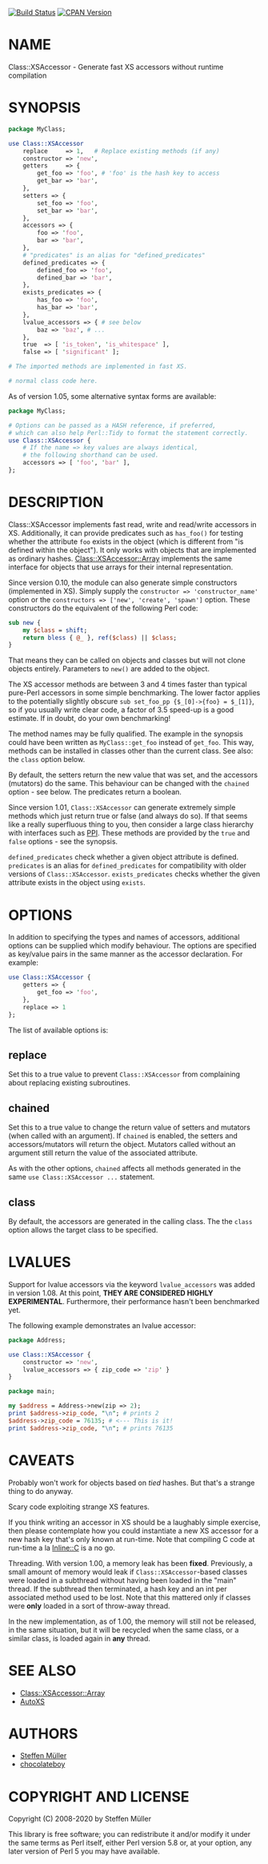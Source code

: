 [![Build Status](https://github.com/tsee/Class-XSAccessor/workflows/testsuite/badge.svg)](https://github.com/tsee/Class-XSAccessor/actions?query=workflow%3Atestsuite)
[![CPAN Version](https://badge.fury.io/pl/Class-XSAccessor.svg)](https://badge.fury.io/pl/Class-XSAccessor)

# NAME

Class::XSAccessor - Generate fast XS accessors without runtime compilation

# SYNOPSIS

```perl
package MyClass;

use Class::XSAccessor
    replace     => 1,   # Replace existing methods (if any)
    constructor => 'new',
    getters     => {
        get_foo => 'foo', # 'foo' is the hash key to access
        get_bar => 'bar',
    },
    setters => {
        set_foo => 'foo',
        set_bar => 'bar',
    },
    accessors => {
        foo => 'foo',
        bar => 'bar',
    },
    # "predicates" is an alias for "defined_predicates"
    defined_predicates => {
        defined_foo => 'foo',
        defined_bar => 'bar',
    },
    exists_predicates => {
        has_foo => 'foo',
        has_bar => 'bar',
    },
    lvalue_accessors => { # see below
        baz => 'baz', # ...
    },
    true  => [ 'is_token', 'is_whitespace' ],
    false => [ 'significant' ];

# The imported methods are implemented in fast XS.

# normal class code here.
```

As of version 1.05, some alternative syntax forms are available:

```perl
package MyClass;

# Options can be passed as a HASH reference, if preferred,
# which can also help Perl::Tidy to format the statement correctly.
use Class::XSAccessor {
    # If the name => key values are always identical,
    # the following shorthand can be used.
    accessors => [ 'foo', 'bar' ],
};
```

# DESCRIPTION

Class::XSAccessor implements fast read, write and read/write accessors in XS.
Additionally, it can provide predicates such as `has_foo()` for testing
whether the attribute `foo` exists in the object (which is different from
"is defined within the object").
It only works with objects that are implemented as ordinary hashes.
[Class::XSAccessor::Array](https://metacpan.org/pod/Class::XSAccessor::Array) implements the same interface for objects
that use arrays for their internal representation.

Since version 0.10, the module can also generate simple constructors
(implemented in XS). Simply supply the
`constructor => 'constructor_name'` option or the
`constructors => ['new', 'create', 'spawn']` option.
These constructors do the equivalent of the following Perl code:

```perl
sub new {
    my $class = shift;
    return bless { @_ }, ref($class) || $class;
}
```

That means they can be called on objects and classes but will not
clone objects entirely. Parameters to `new()` are added to the
object.

The XS accessor methods are between 3 and 4 times faster than typical
pure-Perl accessors in some simple benchmarking.
The lower factor applies to the potentially slightly obscure
`sub set_foo_pp {$_[0]->{foo} = $_[1]}`, so if you usually
write clear code, a factor of 3.5 speed-up is a good estimate.
If in doubt, do your own benchmarking!

The method names may be fully qualified. The example in the synopsis could
have been written as `MyClass::get_foo` instead
of `get_foo`. This way, methods can be installed in classes other
than the current class. See also: the `class` option below.

By default, the setters return the new value that was set,
and the accessors (mutators) do the same. This behaviour can be changed
with the `chained` option - see below. The predicates return a boolean.

Since version 1.01, `Class::XSAccessor` can generate extremely simple methods which
just return true or false (and always do so). If that seems like a
really superfluous thing to you, then consider a large class hierarchy
with interfaces such as [PPI](https://metacpan.org/pod/PPI). These methods are provided by the `true`
and `false` options - see the synopsis.

`defined_predicates` check whether a given object attribute is defined.
`predicates` is an alias for `defined_predicates` for compatibility with
older versions of `Class::XSAccessor`. `exists_predicates` checks
whether the given attribute exists in the object using `exists`.

# OPTIONS

In addition to specifying the types and names of accessors, additional options
can be supplied which modify behaviour. The options are specified as key/value pairs
in the same manner as the accessor declaration. For example:

```perl
use Class::XSAccessor {
    getters => {
        get_foo => 'foo',
    },
    replace => 1
};
```

The list of available options is:

## replace

Set this to a true value to prevent `Class::XSAccessor` from
complaining about replacing existing subroutines.

## chained

Set this to a true value to change the return value of setters
and mutators (when called with an argument).
If `chained` is enabled, the setters and accessors/mutators will
return the object. Mutators called without an argument still
return the value of the associated attribute.

As with the other options, `chained` affects all methods generated
in the same `use Class::XSAccessor ...` statement.

## class

By default, the accessors are generated in the calling class. The
the `class` option allows the target class to be specified.

# LVALUES

Support for lvalue accessors via the keyword `lvalue_accessors`
was added in version 1.08. At this point, **THEY ARE CONSIDERED HIGHLY
EXPERIMENTAL**. Furthermore, their performance hasn't been benchmarked
yet.

The following example demonstrates an lvalue accessor:

```perl
package Address;

use Class::XSAccessor {
    constructor => 'new',
    lvalue_accessors => { zip_code => 'zip' }
}

package main;

my $address = Address->new(zip => 2);
print $address->zip_code, "\n"; # prints 2
$address->zip_code = 76135; # <--- This is it!
print $address->zip_code, "\n"; # prints 76135
```

# CAVEATS

Probably won't work for objects based on _tied_ hashes. But that's a strange thing to do anyway.

Scary code exploiting strange XS features.

If you think writing an accessor in XS should be a laughably simple exercise, then
please contemplate how you could instantiate a new XS accessor for a new hash key
that's only known at run-time. Note that compiling C code at run-time a la [Inline::C](https://metacpan.org/pod/Inline::C)
is a no go.

Threading. With version 1.00, a memory leak has been **fixed**. Previously, a small amount of
memory would leak if `Class::XSAccessor`-based classes were loaded in a subthread without having
been loaded in the "main" thread. If the subthread then terminated, a hash key and an int per
associated method used to be lost. Note that this mattered only if classes were **only** loaded
in a sort of throw-away thread.

In the new implementation, as of 1.00, the memory will still not be released, in the same situation,
but it will be recycled when the same class, or a similar class, is loaded again in **any** thread.

# SEE ALSO

- [Class::XSAccessor::Array](https://metacpan.org/pod/Class::XSAccessor::Array)
- [AutoXS](https://metacpan.org/pod/AutoXS)

# AUTHORS

- [Steffen Müller](mailto:smueller@cpan.org)
- [chocolateboy](mailto:chocolate@cpan.org)

# COPYRIGHT AND LICENSE

Copyright (C) 2008-2020 by Steffen Müller

This library is free software; you can redistribute it and/or modify
it under the same terms as Perl itself, either Perl version 5.8 or,
at your option, any later version of Perl 5 you may have available.
